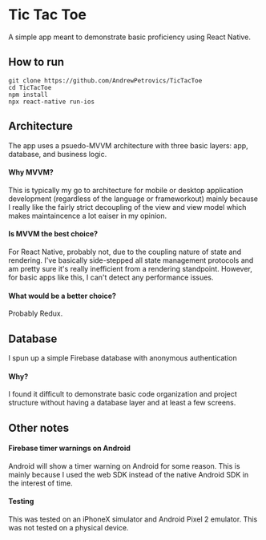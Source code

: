 # Tic Tac Toe
A simple app meant to demonstrate basic proficiency using React Native.

## How to run
```
git clone https://github.com/AndrewPetrovics/TicTacToe
cd TicTacToe
npm install
npx react-native run-ios 
```

## Architecture
The app uses a psuedo-MVVM architecture with three basic layers: app, database, and business logic.

#### Why MVVM?
This is typically my go to architecture for mobile or desktop application development (regardless of the language or frameworkout) mainly because I really like the fairly strict decoupling of the view and view model which makes maintaincence a lot eaiser in my opinion.

#### Is MVVM the best choice?
For React Native, probably not, due to the coupling nature of state and rendering. I've basically side-stepped all state management protocols and am pretty sure it's really inefficient from a rendering standpoint. However, for basic apps like this, I can't detect any performance issues.

#### What would be a better choice?
Probably Redux.


## Database
I spun up a simple Firebase database with anonymous authentication

#### Why?
I found it difficult to demonstrate basic code organization and project structure without having a database layer and at least a few screens.


## Other notes

#### Firebase timer warnings on Android
Android will show a timer warning on Android for some reason. This is mainly because I used the web SDK instead of the native Android SDK in the interest of time.

#### Testing
This was tested on an iPhoneX simulator and Android Pixel 2 emulator. This was not tested on a physical device.
